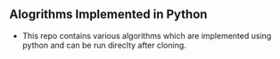 ## Alogrithms Implemented in Python

- This repo contains various algorithms which are implemented using python and can be run direclty after cloning.
